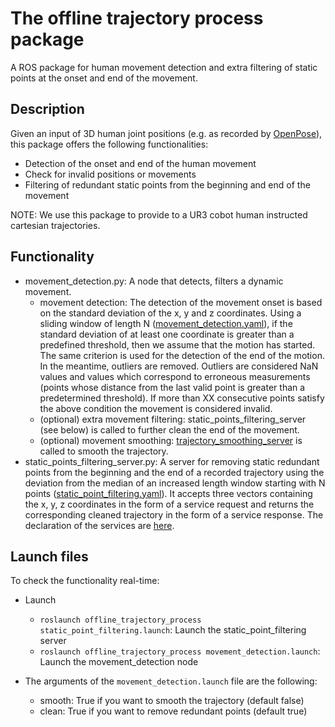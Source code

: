 # The offline trajectory process package
A ROS package for human movement detection and extra filtering of static points at the onset and end of the movement.

## Description

Given an input of 3D human joint positions (e.g. as recorded by [OpenPose](https://github.com/Roboskel-Manipulation/openpose_3D_localization)), this package offers the following functionalities:
* Detection of the onset and end of the human movement
* Check for invalid positions or movements
* Filtering of redundant static points from the beginning and end of the movement 

NOTE: We use this package to provide to a UR3 cobot human instructed cartesian trajectories. 
## Functionality
* movement_detection.py: A node that detects, filters a dynamic movement.
	* movement detection: The detection of the movement onset is based on the standard deviation of the x, y and z coordinates. Using a sliding window of length N ([movement_detection.yaml](https://github.com/ThanasisTs/trajectory_process_utils/blob/master/offline_trajectory_process/config/movement_detection.yaml)), if the standard deviation of at least one coordinate is greater than a predefined threshold, then we assume that the motion has started. The same criterion is used for the detection of the end of the motion. In the meantime, outliers are removed. Outliers are considered NaN values and values which correspond to erroneous measurements (points whose distance from the last valid point is greater than a predetermined threshold). If more than XX consecutive points satisfy the above condition the movement is considered invalid.
	* (optional) extra movement filtering: static_points_filtering_server (see below) is called to further clean the end of the movement.
	* (optional) movement smoothing: [trajectory_smoothing_server](https://github.com/thanasists/trajectory_smoothing) is called to smooth the trajectory.
* static_points_filtering_server.py: A server for removing static redundant points from the beginning and the end of a recorded trajectory using the deviation from the median of an increased length window starting with N points ([static_point_filtering.yaml](https://github.com/ThanasisTs/trajectory_process_utils/blob/master/offline_trajectory_process/config/static_point_filtering.yaml)). It accepts three vectors containing the x, y, z coordinates in the form of a service request and returns the corresponding cleaned trajectory in the form of a service response. The declaration of the services are [here](https://github.com/ThanasisTs/trajectory_process_utils/tree/master/offline_trajectory_process/srv).

## Launch files
To check the functionality real-time:
* Launch
	* `roslaunch offline_trajectory_process static_point_filtering.launch`: Launch the static_point_filtering server
	* `roslaunch offline_trajectory_process movement_detection.launch`: Launch the movement_detection node

* The arguments of the `movement_detection.launch` file are the following:
	* smooth: True if you want to smooth the trajectory (default false)
	* clean: True if you want to remove redundant points (default true)
